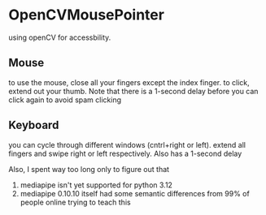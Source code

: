 # OpenCVMousePointer

using openCV for accessbility.



## Mouse

to use the mouse, close all your fingers except the index finger. to click, extend out your thumb. Note that there is a 1-second delay before you can click again to avoid spam clicking

## Keyboard

you can cycle through different windows (cntrl+right or left). extend all fingers and swipe right or left respectively. Also has a 1-second delay



Also, I spent way too long only to figure out that 
1) mediapipe isn't yet supported for python 3.12
2) mediapipe 0.10.10 itself had some semantic differences from 99% of people online trying to teach this

